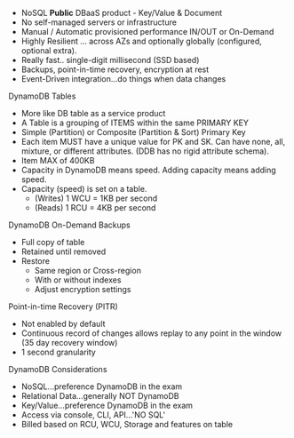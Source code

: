 * NoSQL **Public** DBaaS product - Key/Value & Document
* No self-managed servers or infrastructure
* Manual / Automatic provisioned performance IN/OUT or On-Demand
* Highly Resilient ... across AZs and optionally globally (configured, optional extra).
* Really fast.. single-digit millisecond (SSD based)
* Backups, point-in-time recovery, encryption at rest
* Event-Driven integration...do things when data changes

DynamoDB Tables

* More like DB table as a service product
* A Table is a grouping of ITEMS within the same PRIMARY KEY
* Simple (Partition) or Composite (Partition & Sort) Primary Key
* Each item MUST have a unique value for PK and SK. Can have none, all, mixture, or different attributes. (DDB has no rigid attribute schema).
* Item MAX of 400KB
* Capacity in DynamoDB means speed. Adding capacity means adding speed.
* Capacity (speed) is set on a table.
  * (Writes) 1 WCU = 1KB per second
  * (Reads) 1 RCU = 4KB per second

DynamoDB On-Demand Backups

* Full copy of table
* Retained until removed
* Restore
  * Same region or Cross-region
  * With or without indexes
  * Adjust encryption settings

Point-in-time Recovery (PITR)

* Not enabled by default
* Continuous record of changes allows replay to any point in the window (35 day recovery window)
* 1 second granularity

DynamoDB Considerations

* NoSQL...preference DynamoDB in the exam
* Relational Data...generally NOT DynamoDB
* Key/Value...preference DynamoDB in the exam
* Access via console, CLI, API...'NO SQL'
* Billed based on RCU, WCU, Storage and features on table
